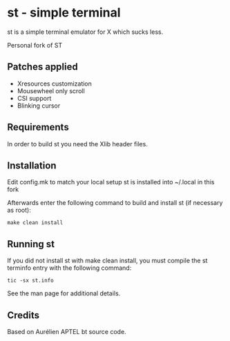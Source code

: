 # st - simple terminal
st is a simple terminal emulator for X which sucks less.

Personal fork of ST

## Patches applied
- Xresources customization
- Mousewheel only scroll
- CSI support
- Blinking cursor

## Requirements
In order to build st you need the Xlib header files.



## Installation
Edit config.mk to match your local setup 
st is installed into ~/.local in this fork

Afterwards enter the following command to build and install st (if
necessary as root):

    make clean install


## Running st
If you did not install st with make clean install, you must compile
the st terminfo entry with the following command:

    tic -sx st.info

See the man page for additional details.

## Credits
Based on Aurélien APTEL <aurelien dot aptel at gmail dot com> bt source code.

